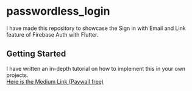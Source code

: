 # passwordless_login

I have made this repository to showcase the Sign in with Email and Link feature of Firebase Auth with Flutter.
## Getting Started

I have written an in-depth tutorial on how to implement this in your own projects. 
<br>[Here is the Medium Link (Paywall free)](https://medium.com/@ayushsahu_52982/passwordless-login-with-firebase-flutter-f0819209677?source=friends_link&sk=5d4a226972ca46d696cbc2210222ad91 "Link to Article")</br>
